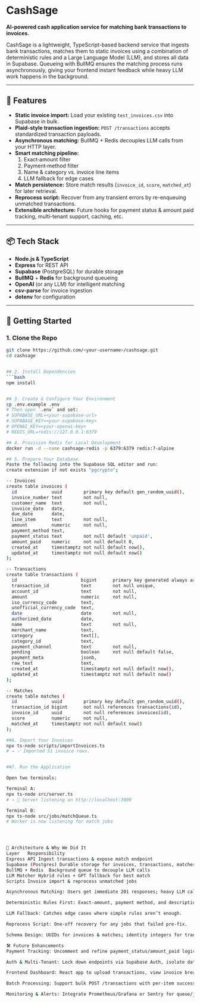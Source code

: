 # CashSage

**AI-powered cash application service for matching bank transactions to invoices.**

CashSage is a lightweight, TypeScript-based backend service that ingests bank transactions, matches them to static invoices using a combination of deterministic rules and a Large Language Model (LLM), and stores all data in Supabase. Queueing with BullMQ ensures the matching process runs asynchronously, giving your frontend instant feedback while heavy LLM work happens in the background.

---

## 🚀 Features

- **Static invoice import:** Load your existing `test_invoices.csv` into Supabase in bulk.  
- **Plaid-style transaction ingestion:** `POST /transactions` accepts standardized transaction payloads.  
- **Asynchronous matching:** BullMQ + Redis decouples LLM calls from your HTTP layer.  
- **Smart matching pipeline:**
  1. Exact‐amount filter  
  2. Payment‐method filter  
  3. Name & category vs. invoice line items  
  4. LLM fallback for edge cases  
- **Match persistence:** Store match results (`invoice_id`, `score`, `matched_at`) for later retrieval.  
- **Reprocess script:** Recover from any transient errors by re-enqueuing unmatched transactions.  
- **Extensible architecture:** Future hooks for payment status & amount paid tracking, multi-tenant support, caching, etc.

---

## 📦 Tech Stack

- **Node.js & TypeScript**  
- **Express** for REST API  
- **Supabase** (PostgreSQL) for durable storage  
- **BullMQ** + **Redis** for background queueing  
- **OpenAI** (or any LLM) for intelligent matching  
- **csv-parse** for invoice ingestion  
- **dotenv** for configuration  

---

## 🔧 Getting Started

### 1. Clone the Repo

```bash
git clone https://github.com/<your-username>/cashsage.git
cd cashsage


## 2. Install Dependencies
```bash
npm install


## 3. Create & Configure Your Environment
cp .env.example .env
# Then open `.env` and set:
# SUPABASE_URL=<your-supabase-url>
# SUPABASE_KEY=<your-supabase-key>
# OPENAI_KEY=<your-openai-key>
# REDIS_URL=redis://127.0.0.1:6379

## 4. Provision Redis for Local Development
docker run -d --name cashsage-redis -p 6379:6379 redis:7-alpine

## 5. Prepare Your Database
Paste the following into the Supabase SQL editor and run:
create extension if not exists "pgcrypto";

-- Invoices
create table invoices (
  id             uuid        primary key default gen_random_uuid(),
  invoice_number text        not null,
  customer_name  text        not null,
  invoice_date   date,
  due_date       date,
  line_item      text        not null,
  amount         numeric     not null,
  payment_method text,
  payment_status text        not null default 'unpaid',
  amount_paid    numeric     not null default 0,
  created_at     timestamptz not null default now(),
  updated_at     timestamptz not null default now()
);

-- Transactions
create table transactions (
  id                        bigint      primary key generated always as identity,
  transaction_id            text        not null unique,
  account_id                text        not null,
  amount                    numeric     not null,
  iso_currency_code         text,
  unofficial_currency_code  text,
  date                      date        not null,
  authorized_date           date,
  name                      text        not null,
  merchant_name             text,
  category                  text[],
  category_id               text,
  payment_channel           text        not null,
  pending                   boolean     not null default false,
  payment_meta              jsonb,
  raw_text                  text,
  created_at                timestamptz not null default now(),
  updated_at                timestamptz not null default now()
);

-- Matches
create table matches (
  id             uuid        primary key default gen_random_uuid(),
  transaction_id bigint      not null references transactions(id),
  invoice_id     uuid        not null references invoices(id),
  score          numeric     not null,
  matched_at     timestamptz not null default now()
);

##6. Import Your Invoices
npx ts-node scripts/importInvoices.ts
# → ✅ Imported 51 invoice rows.


##7. Run the Application

Open two terminals:

Terminal A:
npx ts-node src/server.ts
# → 🚀 Server listening on http://localhost:3000

Terminal B:
npx ts-node src/jobs/matchQueue.ts
# Worker is now listening for match jobs




📖 Architecture & Why We Did It
Layer	Responsibility
Express API	Ingest transactions & expose match endpoint
Supabase (Postgres)	Durable storage for invoices, transactions, matches
BullMQ + Redis	Background queue to decouple LLM calls
LLM Matcher	Hybrid rules + GPT fallback for best match
Scripts	Invoice import & reprocess unmatched jobs

Asynchronous Matching: Users get immediate 201 responses; heavy LLM calls run in the background.

Deterministic Rules First: Exact-amount, payment method, and description filters catch common cases instantly, saving LLM calls.

LLM Fallback: Catches edge cases where simple rules aren’t enough.

Reprocess Script: One-off recovery for any jobs that failed pre-fix.

Schema Design: UUIDs for invoices & matches; identity integers for transactions to avoid key collisions.

🛠️ Future Enhancements
Payment Tracking: Uncomment and refine payment_status/amount_paid logic for live balances.

Auth & Multi-Tenant: Lock down endpoints via Supabase Auth, isolate data per organization.

Frontend Dashboard: React app to upload transactions, view invoice breakdowns, and manual override matches.

Batch Processing: Support bulk POST /transactions with per-item success/failure.

Monitoring & Alerts: Integrate Prometheus/Grafana or Sentry for queue/job health.